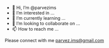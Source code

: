 - 👋 Hi, I’m @parvezims
- 👀 I’m interested in ...
- 🌱 I’m currently learning ...
- 💞️ I’m looking to collaborate on ...
- 📫 How to reach me ...

Please connect with me parvez.ims@gmail.com

<!---
parvezims/parvezims is a ✨ special ✨ repository because its `README.md` (this file) appears on your GitHub profile.
You can click the Preview link to take a look at your changes.
--->
